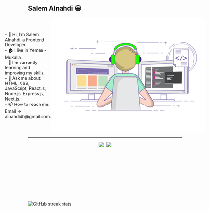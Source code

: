 ## Salem Alnahdi 😀

<div style="display: flex; align-items: center;justify-content: center">
  <div>
    - 👋 Hi, I'm Salem Alnahdi, a Frontend Developer.<br />
    - 🏠 I live in Yemen - Mukalla.<br />
    - 🌱 I’m currently learning and improving my skills.<br />
    - 💬 Ask me about: HTML, CSS, JavaScript, React.js, Node.js, Express.js,
    Next.js.<br />
    - 📫 How to reach me: Email => alnahdi4b@gmail.com.<br />
  </div>
  <img src="./giphy.gif" align="center" />
</div>
<hr />
  <div style="display: flex; align-items: center;justify-content: center">
  <img
      src="https://github-readme-stats.vercel.app/api?username=AlnahdiSM&show_icons=true&theme=transparent"
      style="height: 180px"/>
    <img
      src="https://github-readme-stats.vercel.app/api/top-langs/?username=AlnahdiSM&hide_title=true&layout=compact"
      style="height: 180px; margin-left: 10px"/>
  </div>


  

![GitHub streak stats](https://streak-stats.demolab.com/?user=AlnahdiSM)  
<!--
**AlnahdiSM/AlnahdiSM** is a ✨ _special_ ✨ repository because its `README.md` (this file) appears on your GitHub profile.

Here are some ideas to get you started:

- 🔭 I’m currently working on ...
- 🌱 I’m currently learning ...
- 👯 I’m looking to collaborate on ...
- 🤔 I’m looking for help with ...
- 💬 Ask me about ...
- 📫 How to reach me: ...
- 😄 Pronouns: ...
- ⚡ Fun fact: ...
-->
